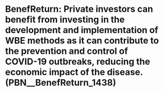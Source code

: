 # BenefReturn: __Private investors can benefit from investing in the development and implementation of WBE methods as it can contribute to the prevention and control of COVID-19 outbreaks, reducing the economic impact of the disease.__ (PBN__BenefReturn_1438)

